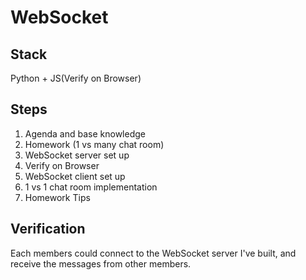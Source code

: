 # WebSocket

## Stack
Python + JS(Verify on Browser)

## Steps
1. Agenda and base knowledge
2. Homework (1 vs many chat room)
3. WebSocket server set up
4. Verify on Browser
5. WebSocket client set up
6. 1 vs 1 chat room implementation
7. Homework Tips

## Verification
Each members could connect to the WebSocket server I've built, and receive the messages from other members.
